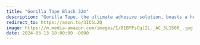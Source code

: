 ```yaml
---
title: "Gorilla Tape Black 32m"
description: "Gorilla Tape, the ultimate adhesive solution, boasts a heavy-duty design for tough, rugged applications. This double-thick adhesive tape bonds to rough surfaces, including wood, brick, and concrete, ensuring a durable and reliable hold. Whether for DIY projects or professional repairs, Gorilla Tape is the go-to choice for strength and versatility. #affiliate #ad"
redirect_to: https://amzn.to/3IC5L2Q
image: https://m.media-amazon.com/images/I/81BYFsCglIL._AC_SL1500_.jpg
date: 2024-03-13 18:00:00 -0000
---
```

